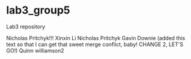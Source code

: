 # lab3_group5
Lab3 repository

Nicholas Pritchyk!!!
Xinxin Li
Nicholas Pritchyk
Gavin Downie (added this text so that I can get that sweet merge conflict, baby! CHANGE 2, LET'S GO!)
Quinn williamson2
